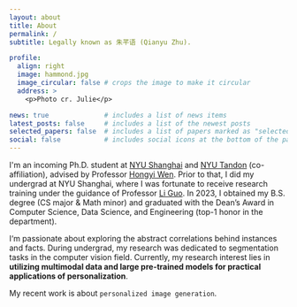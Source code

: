 ```yaml
---
layout: about
title: About
permalink: /
subtitle: Legally known as 朱芊语 (Qianyu Zhu).

profile:
  align: right
  image: hammond.jpg
  image_circular: false # crops the image to make it circular
  address: >
    <p>Photo cr. Julie</p>

news: true              # includes a list of news items
latest_posts: false     # includes a list of the newest posts
selected_papers: false  # includes a list of papers marked as "selected={true}"
social: false           # includes social icons at the bottom of the page
---
```


I'm an incoming Ph.D. student at [NYU Shanghai](https://shanghai.nyu.edu/) and [NYU Tandon](https://engineering.nyu.edu/) (co-affiliation), advised by Professor [Hongyi Wen](https://whongyi.github.io/). Prior to that, I did my undergrad at NYU Shanghai, where I was fortunate to receive research training under the guidance of Professor [Li Guo](https://shanghai.nyu.edu/academics/faculty/directory/li-guo). In 2023, I obtained my B.S. degree (CS major & Math minor) and graduated with the Dean’s Award in Computer Science, Data Science, and Engineering (top-1 honor in the department).

I‘m passionate about exploring the abstract correlations behind instances and facts. During undergrad, my research was dedicated to segmentation tasks in the computer vision field. Currently, my research interest lies in **utilizing multimodal data and large pre-trained models for practical applications of personalization**.

My recent work is about `personalized image generation`.

<!-- Write your biography here. Tell the world about yourself. Link to your favorite [subreddit](http://reddit.com). You can put a picture in, too. The code is already in, just name your picture `prof_pic.jpg` and put it in the `img/` folder.

Put your address / P.O. box / other info right below your picture. You can also disable any of these elements by editing `profile` property of the YAML header of your `_pages/about.md`. Edit `_bibliography/papers.bib` and Jekyll will render your [publications page](/al-folio/publications/) automatically.

Link to your social media connections, too. This theme is set up to use [Font Awesome icons](http://fortawesome.github.io/Font-Awesome/) and [Academicons](https://jpswalsh.github.io/academicons/), like the ones below. Add your Facebook, Twitter, LinkedIn, Google Scholar, or just disable all of them. -->
